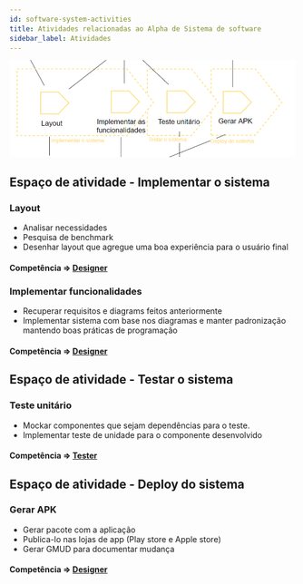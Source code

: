 ```yaml
---
id: software-system-activities
title: Atividades relacionadas ao Alpha de Sistema de software
sidebar_label: Atividades
---
```


![Atividades do alpha de sistema de software](/img/solution/activities/software-system-activity.png)

## Espaço de atividade - Implementar o sistema
### Layout

- Analisar necessidades
- Pesquisa de benchmark
- Desenhar layout que agregue uma boa experiência para o usuário final

#### Competência => [Designer](/docs/competences/designer)

### Implementar funcionalidades

- Recuperar requisitos e diagrams feitos anteriormente
- Implementar sistema com base nos diagramas e manter padronização mantendo boas práticas de programação

#### Competência => [Designer](/docs/competences/developer)

## Espaço de atividade - Testar o sistema
### Teste unitário

- Mockar componentes que sejam dependências para o teste.
- Implementar teste de unidade para o componente desenvolvido

#### Competência => [Tester](/docs/competences/tester)

## Espaço de atividade - Deploy do sistema
### Gerar APK

- Gerar pacote com a aplicação
- Publica-lo nas lojas de app (Play store e Apple store)
- Gerar GMUD para documentar mudança

#### Competência => [Designer](/docs/competences/designer)


